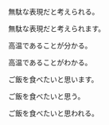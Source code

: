 無駄な表現だと考えられる。

無駄な表現だと考えられます。

高温であることが分かる。

高温であることがわかる。

ご飯を食べたいと思います。

ご飯を食べたいと思う。

ご飯を食べたいと思われる。
